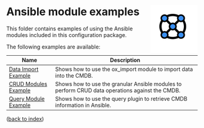 # Ansible module examples <img src="../../../../docs/pics/ox.png" width="125" height="125" align="right">

This folder contains examples of using the Ansible modules included in this configuration package.

The following examples are available:

| Name | Description |
|---|---|
| [Data Import Example](import/readme.md) | Shows how to use the ox_import module to import data into the CMDB. |
| [CRUD Modules Example](crud/readme.md) | Shows how to use the granular Ansible modules to perform CRUD data operations against the CMDB. |
| [Query Module Example](query/readme.md) | Shows how to use the query plugin to retrieve CMDB information in Ansible. |

([back to index](../../readme.md))